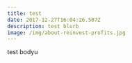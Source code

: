 ```yaml
---
title: test
date: 2017-12-27T16:04:26.507Z
description: test blurb
image: /img/about-reinvest-profits.jpg
---
```

test bodyu
